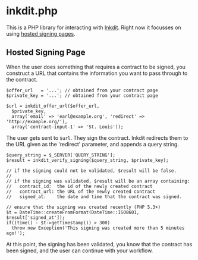 # inkdit.php #

This is a PHP library for interacting with [Inkdit][].
Right now it focusses on using [hosted signing pages][hosted-signing-page].

## Hosted Signing Page ##

When the user does something that requires a contract to be signed, you
construct a URL that contains the information you want to pass through to the
contract.

    $offer_url   = '...'; // obtained from your contract page
    $private_key = '...'; // obtained from your contract page

    $url = inkdit_offer_url($offer_url,
      $private_key,
      array('email' => 'earl@example.org', 'redirect' => 'http://example.org/'),
      array('contract-input-1' => 'St. Louis'));

The user gets sent to `$url`. They sign the contract. Inkdit redirects
them to the URL given as the 'redirect' parameter, and appends a query
string.

    $query_string = $_SERVER['QUERY_STRING'];
    $result = inkdit_verify_signing($query_string, $private_key);

    // if the signing could not be validated, $result will be false.
    //
    // if the signing was validated, $result will be an array containing:
    //   contract_id:  the id of the newly created contract
    //   contract_url: the URL of the newly created contract
    //   signed_at:    the date and time that the contract was signed.

    // ensure that the signing was created recently (PHP 5.3+)
    $t = DateTime::createFromFormat(DateTime::ISO8601, $result['signed_at']);
    if((time() - $t->getTimestamp()) > 300)
      throw new Exception('This signing was created more than 5 minutes ago!');

At this point, the signing has been validated, you know that the contract has
been signed, and the user can continue with your workflow.

[Inkdit]: https://inkdit.com/
[hosted-signing-page]: https://inkdit.desk.com/customer/portal/articles/685178
